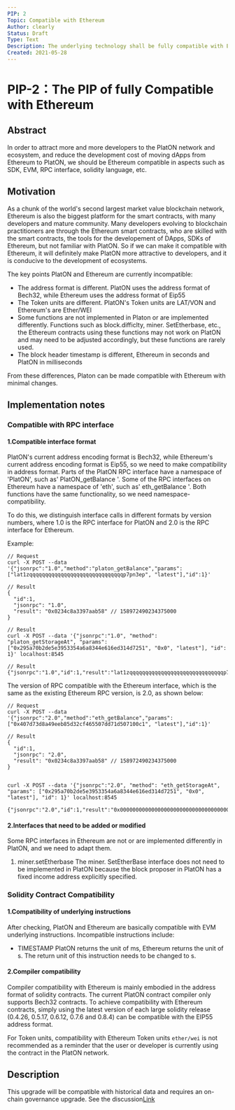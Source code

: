 ```yaml
---
PIP: 2
Topic: Compatible with Ethereum
Author: clearly
Status: Draft 
Type: Text
Description: The underlying technology shall be fully compatible with Ethereum's ecosystem
Created: 2021-05-28
---
```


# PIP-2：The PIP of fully Compatible with Ethereum

## Abstract
In order to attract more and more developers to the PlatON network and ecosystem,  and reduce the development cost of moving dApps from Ethereum to PlatON, we should be Ethereum compatible in aspects such as SDK, EVM, RPC interface, solidity language, etc.

## Motivation

As a chunk of the world's second largest market value blockchain network, Ethereum is also the biggest platform for the smart contracts, with many developers and mature community. Many developers evolving to blockchain practitioners are through the Ethereum smart contracts, who are skilled with the smart contracts, the tools for the developement of DApps, SDKs of Ethereum, but not familiar with PlatON. So if we can make it compatible with Ethereum, it will definitely make PlatON more attractive to developers, and it is conducive to the development of ecosystems.

The key points PlatON and Ethereum are currently incompatible:


- The address format is different. PlatON uses the address format of Bech32, while Ethereum uses the address format of Eip55
- The Token units are different. PlatON's Token units are LAT/VON and Ethereum's are Ether/WEI
- Some functions are not implemented in Platon or are implemented differently. Functions such as block.difficlty, miner. SetEtherbase, etc., the Ethereum contracts using these functions may not work on PlatON and may need to be adjusted accordingly, but these functions are rarely used.
- The block header timestamp is different, Ethereum in seconds and PlatON in milliseconds

From these differences, Platon can be made compatible with Ethereum with minimal changes.

## Implementation notes

### Compatible with RPC interface

#### 1.Compatible interface format
PlatON's current address encoding format is Bech32, while Ethereum's current address encoding format is Eip55, so we need to make compatibility in address format.
Parts of the PlatON RPC interface have a namespace of 'PlatON', such as' PlatON_getBalance '. Some of the RPC interfaces on Ethereum have a namespace of 'eth', such as' eth_getBalance '. Both functions have the same functionality, so we need namespace-compatibility.

To do this, we distinguish interface calls in different formats by version numbers, where 1.0 is the RPC interface for PlatON and 2.0 is the RPC interface for Ethereum.

Example:
```
// Request 
curl -X POST --data '{"jsonrpc":"1.0","method":"platon_getBalance","params":["lat1zqqqqqqqqqqqqqqqqqqqqqqqqqqqqqqp7pn3ep", "latest"],"id":1}'

// Result
{
  "id":1,
  "jsonrpc": "1.0",
  "result": "0x0234c8a3397aab58" // 158972490234375000
}

// Result
curl -X POST --data '{"jsonrpc":"1.0", "method": "platon_getStorageAt", "params": ["0x295a70b2de5e3953354a6a8344e616ed314d7251", "0x0", "latest"], "id": 1}' localhost:8545

// Result
{"jsonrpc":"1.0","id":1,"result":"lat1zqqqqqqqqqqqqqqqqqqqqqqqqqqqqqqp7pn3ep"}

```

The version of RPC compatible with the Ethereum interface, which is the same as the existing Ethereum RPC version, is 2.0, as shown below:
```
// Request
curl -X POST --data '{"jsonrpc":"2.0","method":"eth_getBalance","params":["0x407d73d8a49eeb85d32cf465507dd71d507100c1", "latest"],"id":1}'

// Result
{
  "id":1,
  "jsonrpc": "2.0",
  "result": "0x0234c8a3397aab58" // 158972490234375000
}


curl -X POST --data '{"jsonrpc":"2.0", "method": "eth_getStorageAt", "params": ["0x295a70b2de5e3953354a6a8344e616ed314d7251", "0x0", "latest"], "id": 1}' localhost:8545

{"jsonrpc":"2.0","id":1,"result":"0x00000000000000000000000000000000000000000000000000000000000004d2"}

```

#### 2.Interfaces that need to be added or modified
Some RPC interfaces in Ethereum are not or are implemented differently in PlatON, and we need to adapt them.

1. miner.setEtherbase
The miner. SetEtherBase interface does not need to be implemented in PlatON because the block proposer in PlatON has a fixed income address explicitly specified.

### Solidity Contract Compatibility

#### 1.Compatibility of underlying instructions
After checking, PlatON and Ethereum are basically compatible with EVM underlying instructions. Incompatible instructions include:
- TIMESTAMP
  PlatON returns the unit of ms, Ethereum returns the unit of s. The return unit of this instruction needs to be changed to s.

#### 2.Compiler compatibility

Compiler compatibility with Ethereum is mainly embodied in the address format of solidity contracts. The current PlatON contract compiler only supports Bech32 contracts. To achieve compatibility with Ethereum contracts, simply using the latest version of each large solidity release (0.4.26, 0.5.17, 0.6.12, 0.7.6 and 0.8.4) can be compatible with the EIP55 address format.

For Token units, compatibility with Ethereum Token units `ether/wei` is not recommended as a reminder that the user or developer is currently using the contract in the PlatON network.

## Description
This upgrade will be compatible with historical data and requires an on-chain governance upgrade. See the discussion[Link](https://forum.latticex.foundation/t/topic/4636)

